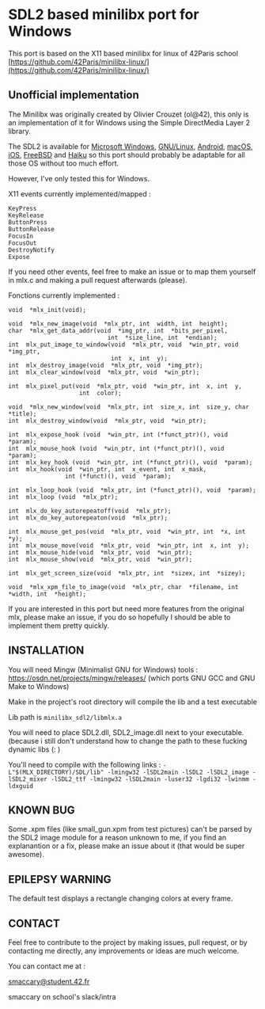 

# SDL2 based minilibx port for Windows
This port is based on the X11 based minilibx for linux of 42Paris school [https://github.com/42Paris/minilibx-linux/](https://github.com/42Paris/minilibx-linux/)

## Unofficial implementation
The Minilibx was originally created by Olivier Crouzet (ol@42), this only is an implementation of it for Windows using the Simple DirectMedia Layer 2 library.

The SDL2 is available for [  Microsoft Windows](https://fr.wikipedia.org/wiki/Microsoft_Windows "Microsoft Windows"),  [GNU/Linux](https://fr.wikipedia.org/wiki/GNU/Linux "GNU/Linux"),  [Android](https://fr.wikipedia.org/wiki/Android "Android"),  [macOS](https://fr.wikipedia.org/wiki/MacOS "MacOS"),  [iOS](https://fr.wikipedia.org/wiki/IOS "IOS"),  [FreeBSD](https://fr.wikipedia.org/wiki/FreeBSD "FreeBSD")  and [Haiku](https://fr.wikipedia.org/wiki/Haiku_(syst%C3%A8me_d%27exploitation) "Haiku (système d'exploitation)") so this port should probably be adaptable for all those OS without too much effort. 

However, I've only tested this for Windows.

X11 events currently implemented/mapped :

    KeyPress
    KeyRelease
    ButtonPress
    ButtonRelease
    FocusIn
    FocusOut
    DestroyNotify
    Expose

If you need other events, feel free to make an issue or to map them yourself in mlx.c and making a pull request afterwards (please).

Fonctions currently implemented  :

    void  *mlx_init(void);
    
    void  *mlx_new_image(void  *mlx_ptr, int  width, int  height);
    char  *mlx_get_data_addr(void  *img_ptr, int  *bits_per_pixel,
							    int  *size_line, int  *endian);
    int  mlx_put_image_to_window(void  *mlx_ptr, void  *win_ptr, void  *img_ptr,
								 int  x, int  y);
    int  mlx_destroy_image(void  *mlx_ptr, void  *img_ptr);
    int  mlx_clear_window(void  *mlx_ptr, void  *win_ptr);
    
    int  mlx_pixel_put(void  *mlx_ptr, void  *win_ptr, int  x, int  y,
					    int  color);
    
    void  *mlx_new_window(void  *mlx_ptr, int  size_x, int  size_y, char  *title);
    int  mlx_destroy_window(void  *mlx_ptr, void  *win_ptr);
    
    int  mlx_expose_hook (void  *win_ptr, int (*funct_ptr)(), void  *param);
    int  mlx_mouse_hook (void  *win_ptr, int (*funct_ptr)(), void  *param);
    int  mlx_key_hook (void  *win_ptr, int (*funct_ptr)(), void  *param);
    int  mlx_hook(void  *win_ptr, int  x_event, int  x_mask,
				    int (*funct)(), void  *param);
    
    int  mlx_loop_hook (void  *mlx_ptr, int (*funct_ptr)(), void  *param);
    int  mlx_loop (void  *mlx_ptr);
    
    int  mlx_do_key_autorepeatoff(void  *mlx_ptr);
    int  mlx_do_key_autorepeaton(void  *mlx_ptr);
    
    int  mlx_mouse_get_pos(void  *mlx_ptr, void  *win_ptr, int  *x, int  *y);
    int  mlx_mouse_move(void  *mlx_ptr, void  *win_ptr, int  x, int  y);
    int  mlx_mouse_hide(void  *mlx_ptr, void  *win_ptr);
    int  mlx_mouse_show(void  *mlx_ptr, void  *win_ptr);
    
    int  mlx_get_screen_size(void  *mlx_ptr, int  *sizex, int  *sizey);
    
    void  *mlx_xpm_file_to_image(void  *mlx_ptr, char  *filename, int  *width, int  *height);

If you are interested in this port but need more features from the original mlx, please make an issue, if you do so hopefully I should be able to implement them pretty quickly.

## INSTALLATION
You will need Mingw (Minimalist GNU for Windows) tools : 
https://osdn.net/projects/mingw/releases/
(which ports GNU GCC and GNU Make to Windows)

Make in the project's root directory will compile the lib and a test executable

Lib path is `minilibx_sdl2/libmlx.a
`

You will need to place SDL2.dll, SDL2_image.dll next to your executable. (because i still don't understand how to change the path to these fucking dynamic libs (: )

You'll need to compile with the following links :
 `-L"$(MLX_DIRECTORY)/SDL/lib" -lmingw32 -lSDL2main -lSDL2 -lSDL2_image -lSDL2_mixer -lSDL2_ttf -lmingw32 -lSDL2main -luser32 -lgdi32 -lwinmm -ldxguid`

## KNOWN BUG

Some .xpm files (like small_gun.xpm from test pictures) can't be parsed by the SDL2 image module for a reason unknown to me, if you find an explanantion or a fix, please make an issue about it (that would be super awesome).

## EPILEPSY WARNING

The default test displays a rectangle changing colors at every frame.

## CONTACT

Feel free to contribute to the project by making issues, pull request, or by contacting me directly, any improvements or ideas are much welcome.

You can contact me at :

smaccary@student.42.fr

smaccary on school's slack/intra

